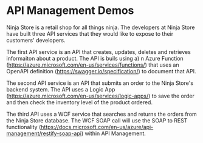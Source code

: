 # API Management Demos

Ninja Store is a retail shop for all things ninja.  The developers at Ninja Store have built three API services that they would like to expose to their customers' developers.  

The first API service is an API that creates, updates, deletes and retrieves informaiton about a product.  The API is buils using a) n Azure Function (https://azure.microsoft.com/en-us/services/functions/) that uses an OpenAPI definition (https://swagger.io/specification/) to document that API.

The second API service is an API that submits an order to the Ninja Store's backend system.  The API uses a Logic App (https://azure.microsoft.com/en-us/services/logic-apps/) to save the order and then check the inventory level of the product ordered.

The third API uses a WCF service that searches and returns the orders from the Ninja Store database.  The WCF SOAP call will use the SOAP to REST functionality (https://docs.microsoft.com/en-us/azure/api-management/restify-soap-api) within API Management.

